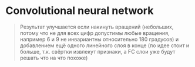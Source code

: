 # Convolutional neural network

> Результат улучшается если накинуть вращений (небольших, потому что не для всех цифр допустимы любые вращения, например 6 и 9 не инвариантны относительно 180 градусов) и добавлением ещё одного линейного слоя в конце (по идее стоит и больше, т.к. свёртки извлекут признаки, а FC слои уже будут решать что на что похоже)
